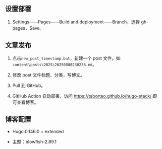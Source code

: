 ## 设置部署

1. Settings——Pages——Build and deployment——Branch，选择 gh-pages，Save。

## 文章发布

1. 点击`new_post_timestamp.bat`，新建一个 post 文件，如`content\posts\2025\20250808230236.md`。

2. 修改 post 文件标题、分类，写博文。

3. Pull 到 GitHub。

4. GitHub Action 自动部署，访问 https://tabortao.github.io/hugo-stack/ 即可查看博客。

## 博客配置

- Hugo:0.146.0 + extended

- 主题：blowfish-2.89.1

